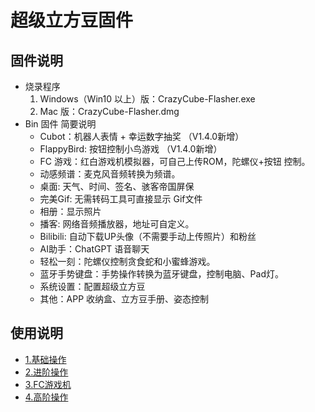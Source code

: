 # 超级立方豆固件


## 固件说明
 * 烧录程序
 	1. Windows（Win10 以上）版：CrazyCube-Flasher.exe
	2. Mac 版：CrazyCube-Flasher.dmg
* Bin 固件 简要说明
	*  Cubot：机器人表情 + 幸运数字抽奖 （V1.4.0新增）
	*  FlappyBird: 按钮控制小鸟游戏 （V1.4.0新增）
	*  FC 游戏：红白游戏机模拟器，可自己上传ROM，陀螺仪+按钮 控制。
	*  动感频谱：麦克风音频转换为频谱。
	*  桌面: 天气、时间、签名、骇客帝国屏保
	*  完美Gif: 无需转码工具可直接显示 Gif文件
	*  相册：显示照片
	*  播客: 网络音频播放器，地址可自定义。
	*  Bilibili: 自动下载UP头像（不需要手动上传照片）和粉丝
	*  AI助手：ChatGPT 语音聊天
	*  轻松一刻：陀螺仪控制贪食蛇和小蜜蜂游戏。
	*  蓝牙手势键盘：手势操作转换为蓝牙键盘，控制电脑、Pad灯。
	*  系统设置：配置超级立方豆
	*  其他：APP 收纳盒、立方豆手册、姿态控制


## 使用说明

* [1.基础操作](https://www.bilibili.com/video/BV1WM411G74T)
* [2.进阶操作](https://www.bilibili.com/video/BV1Vk4y1n7Rx)
* [3.FC游戏机](https://www.bilibili.com/video/BV1nT411h7Av) 
* [4.高阶操作](https://www.bilibili.com/video/BV17o4y1A74J)